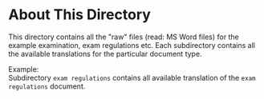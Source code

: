 # About This Directory
This directory contains all the "raw" files (read: MS Word files) for the example examination, exam regulations etc.
Each subdirectory contains all the available translations for the particular document type. 

Example:  
Subdirectory `exam regulations` contains all available translation of the `exam regulations` document.

